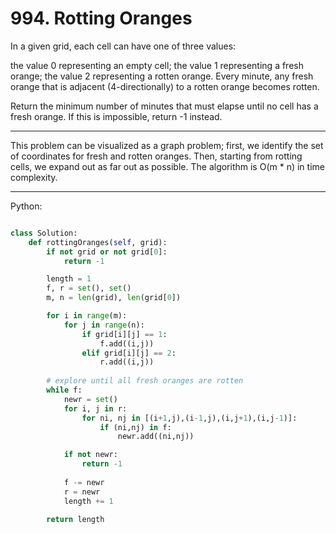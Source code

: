 # 994. Rotting Oranges

In a given grid, each cell can have one of three values:

the value 0 representing an empty cell;
the value 1 representing a fresh orange;
the value 2 representing a rotten orange.
Every minute, any fresh orange that is adjacent (4-directionally) to a rotten
orange becomes rotten.

Return the minimum number of minutes that must elapse until no cell has a fresh
orange.  If this is impossible, return -1 instead.

---

This problem can be visualized as a graph problem; first, we identify the set
of coordinates for fresh and rotten oranges. Then, starting from rotting cells,
we expand out as far out as possible. The algorithm is O(m * n) in time
complexity.

---

Python:

```python

class Solution:
    def rottingOranges(self, grid):
        if not grid or not grid[0]:
            return -1

        length = 1
        f, r = set(), set()
        m, n = len(grid), len(grid[0])

        for i in range(m):
            for j in range(n):
                if grid[i][j] == 1:
                    f.add((i,j))
                elif grid[i][j] == 2:
                    r.add((i,j))
        
        # explore until all fresh oranges are rotten
        while f:
            newr = set()
            for i, j in r:
                for ni, nj in [(i+1,j),(i-1,j),(i,j+1),(i,j-1)]:
                    if (ni,nj) in f:
                        newr.add((ni,nj))

            if not newr:
                return -1
            
            f -= newr
            r = newr
            length += 1

        return length
```
